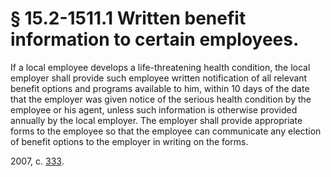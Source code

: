 # § 15.2-1511.1 Written benefit information to certain employees.

<p>If a local employee develops a life-threatening health condition, the local employer shall provide such employee written notification of all relevant benefit options and programs available to him, within 10 days of the date that the employer was given notice of the serious health condition by the employee or his agent, unless such information is otherwise provided annually by the local employer. The employer shall provide appropriate forms to the employee so that the employee can communicate any election of benefit options to the employer in writing on the forms.</p><p>2007, c. <a href='http://lis.virginia.gov/cgi-bin/legp604.exe?071+ful+CHAP0333'>333</a>.</p>
